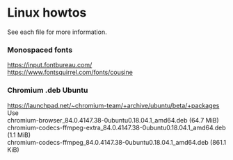 # Linux howtos
See each file for more information.  
### Monospaced fonts  
https://input.fontbureau.com/  
https://www.fontsquirrel.com/fonts/cousine

### Chromium .deb Ubuntu
https://launchpad.net/~chromium-team/+archive/ubuntu/beta/+packages  
Use  
chromium-browser_84.0.4147.38-0ubuntu0.18.04.1_amd64.deb (64.7 MiB)  
chromium-codecs-ffmpeg-extra_84.0.4147.38-0ubuntu0.18.04.1_amd64.deb (1.1 MiB)  
chromium-codecs-ffmpeg_84.0.4147.38-0ubuntu0.18.04.1_amd64.deb (861.1 KiB)  
